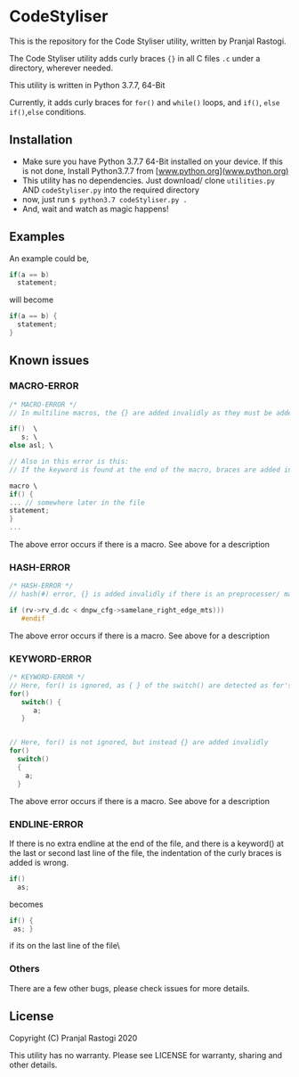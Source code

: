 # CodeStyliser
This is the repository for the Code Styliser utility, written by Pranjal Rastogi.

The Code Styliser utility adds curly braces `{}` in all C files `.c` under a directory, wherever needed.

This utility is written in Python 3.7.7, 64-Bit

Currently, it adds curly braces for `for()` and `while()` loops, and `if()`, `else if()`,`else` conditions.

## Installation

* Make sure you have Python 3.7.7 64-Bit installed on your device. If this is not done, Install Python3.7.7 from [www.python.org](www.python.org)
* This utility has no dependencies. Just download/ clone `utilities.py` AND `codeStyliser.py` into the required directory
* now, just run `$ python3.7 codeStyliser.py .`
* And, wait and watch as magic happens!

## Examples
An example could be,

```c
if(a == b)
  statement;
```

will become

```c
if(a == b) {
  statement;
}
```


## Known issues

### MACRO-ERROR
```c
/* MACRO-ERROR */
// In multiline macros, the {} are added invalidly as they must be added before \. but are added after \.

if()  \
   s; \
else asl; \

// Also in this error is this:
// If the keyword is found at the end of the macro, braces are added invalidly

macro \
if() {
... // somewhere later in the file
statement;
}
...
```
The above error occurs if there is a macro. See above for a description

### HASH-ERROR
```c
/* HASH-ERROR */
// hash(#) error, {} is added invalidly if there is an preprocesser/ macro after the keyword that has been detected

if (rv->rv_d.dc < dnpw_cfg->samelane_right_edge_mts)))
   #endif
```
The above error occurs if there is a macro. See above for a description

### KEYWORD-ERROR
```c
/* KEYWORD-ERROR */
// Here, for() is ignored, as { } of the switch() are detected as for's {}
for()
   switch() {
      a;
   }


// Here, for() is not ignored, but instead {} are added invalidly
for()
  switch()
  {
    a;
  }
```
The above error occurs if there is a macro. See above for a description

### ENDLINE-ERROR
If there is no extra endline at the end of the file, and there is a keyword() at the last or second last line of the file, the indentation of the curly braces is added is wrong.
```c
if()
  as;
```
becomes
 ```c
 if() {
  as; }
 ```
 if its on the last line of the file\
 
 ### Others
 There are a few other bugs, please check issues for more details.

## License
Copyright (C) Pranjal Rastogi 2020

This utility has no warranty.
Please see LICENSE for warranty, sharing and other details.
